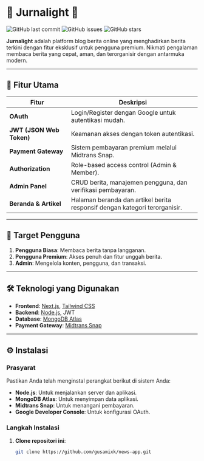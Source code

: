 # 🌟 Jurnalight 🌟

![GitHub last commit](https://img.shields.io/github/last-commit/gusamixk/news-app)
![GitHub issues](https://img.shields.io/github/issues/gusamixk/news-app)
![GitHub stars](https://img.shields.io/github/stars/gusamixk/news-app?style=social)

**Jurnalight** adalah platform blog berita online yang menghadirkan berita terkini dengan fitur eksklusif untuk pengguna premium. Nikmati pengalaman membaca berita yang cepat, aman, dan terorganisir dengan antarmuka modern.

---

## 🚀 Fitur Utama

| Fitur                     | Deskripsi                                                                                 |
|---------------------------|-------------------------------------------------------------------------------------------|
| **OAuth**                 | Login/Register dengan Google untuk autentikasi mudah.                                    |
| **JWT (JSON Web Token)**  | Keamanan akses dengan token autentikasi.                                                 |
| **Payment Gateway**       | Sistem pembayaran premium melalui Midtrans Snap.                                         |
| **Authorization**         | Role-based access control (Admin & Member).                                              |
| **Admin Panel**           | CRUD berita, manajemen pengguna, dan verifikasi pembayaran.                              |
| **Beranda & Artikel**     | Halaman beranda dan artikel berita responsif dengan kategori terorganisir.                |

---

## 🎯 Target Pengguna

1. **Pengguna Biasa**: Membaca berita tanpa langganan.
2. **Pengguna Premium**: Akses penuh dan fitur unggah berita.
3. **Admin**: Mengelola konten, pengguna, dan transaksi.

---

## 🛠️ Teknologi yang Digunakan

- **Frontend**: [Next.js](https://nextjs.org/), [Tailwind CSS](https://tailwindcss.com/)
- **Backend**: [Node.js](https://nodejs.org/), JWT
- **Database**: [MongoDB Atlas](https://www.mongodb.com/cloud/atlas)
- **Payment Gateway**: [Midtrans Snap](https://midtrans.com/id/snap)

---

## ⚙️ Instalasi

### Prasyarat
Pastikan Anda telah menginstal perangkat berikut di sistem Anda:
- **Node.js**: Untuk menjalankan server dan aplikasi.
- **MongoDB Atlas**: Untuk menyimpan data aplikasi.
- **Midtrans Snap**: Untuk menangani pembayaran.
- **Google Developer Console**: Untuk konfigurasi OAuth.

### Langkah Instalasi

1. **Clone repositori ini**:
   ```bash
   git clone https://github.com/gusamixk/news-app.git

